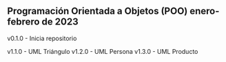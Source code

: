 Programación Orientada a Objetos (POO)
enero-febrero de 2023
-------
v0.1.0 - Inicia repositorio

v1.1.0 - UML Triángulo
v1.2.0 - UML Persona
v1.3.0 - UML Producto

